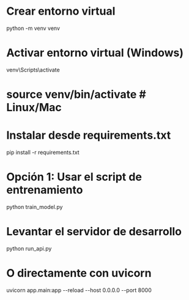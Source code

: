 # Crear entorno virtual
python -m venv venv

# Activar entorno virtual (Windows)
venv\Scripts\activate
# source venv/bin/activate  # Linux/Mac

# Instalar desde requirements.txt
pip install -r requirements.txt

# Opción 1: Usar el script de entrenamiento
python train_model.py

# Levantar el servidor de desarrollo
python run_api.py

# O directamente con uvicorn
uvicorn app.main:app --reload --host 0.0.0.0 --port 8000